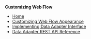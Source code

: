 **Customizing Web Flow**

- [Home](./Readme.md)
- [Customizing Web Flow Appearance](./Customizing-Web-Flow-Appearance.md)
- [Implementing Data Adapter Interface](./Implementing-the-Data-Adapter-Interface.md)
- [Data Adapter REST API Reference](https://github.com/wultra/powerauth-webflow/blob/develop/docs/Data-Adapter-REST-API-Reference.md)